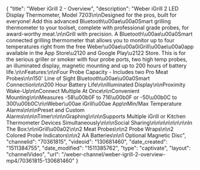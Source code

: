 {
    "title": "Weber iGrill 2 - Overview",
    "description": "Weber iGrill 2 LED Display Thermometer, Model 7203\n\nDesigned for the pros, built for everyone! Add this advanced Bluetooth\u00ae\u00a0Smart grilling thermometer to your toolset, complete with professional grade probes, for award-worthy meat.\n\nGrill with precision. A Bluetooth\u00ae\u00a0Smart connected grilling thermometer that allows you to monitor up to four temperatures right from the free Weber\u00ae\u00a0iGrill\u00ae\u00a0app available in the App Store\u2120 and Google Play\u2122 Store. This is for the serious griller or smoker with four probe ports, two high temp probes, an illuminated display, magnetic mounting and up to 200 hours of battery life.\n\nFeatures:\n\nFour Probe Capacity - Includes two Pro Meat Probes\n\n150' Line of Sight Bluetooth\u00ae\u00a0Smart Connection\n\n200 Hour Battery Life\n\nIlluminated Display\n\nProximity Wake-Up\n\nConnect Multiple At Once\n\nConvenient Mounting\n\nMeasures -58\u00b0F to 716\u00b0F or -50\u00b0C to 300\u00b0C\n\nWeber\u00ae iGrill\u00ae App\nMin\/Max Temperature Alarms\n\n\nPreset and Custom Alarms\n\n\nTimer\n\n\nGraphing\n\n\nSupports Multiple iGrill or Kitchen Thermometer Devices Simultaneously\n\n\nSocial Sharing\n\n\n\n\n\n\n\nIn The Box:\n\niGrill\u00a02\n\n2 Meat Probes\n\n2 Probe Wraps\n\n2 Colored Probe Indicators\n\n2 AA Batteries\n\n1 Optional Magnetic Disc",
    "channelid": "70361815",
    "videoid": "130681460",
    "date_created": "1511384755",
    "date_modified": "1511385762",
    "type": "captivate",
    "layout": "channelVideo",
    "url": "\/weber-channel\/weber-igrill-2-overview-mp4\/70361815-130681460"
}